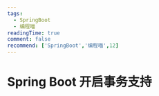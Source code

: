 ```yaml
---
tags:
  - SpringBoot
  - 编程喵
readingTime: true
comment: false
recommend: ['SpringBoot','编程喵',12]
---
```


# Spring Boot 开启事务支持